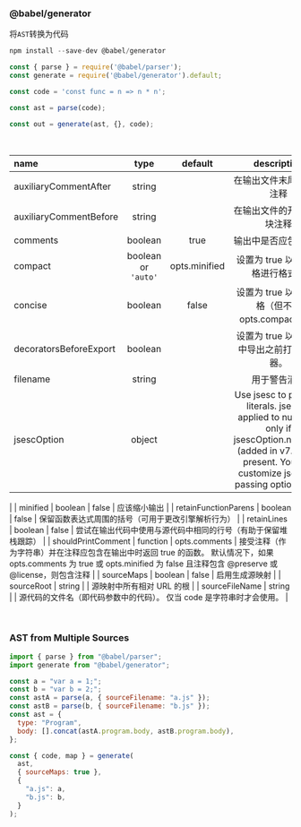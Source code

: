### @babel/generator

将`AST`转换为代码

~~~js
npm install --save-dev @babel/generator
~~~

~~~js
const { parse } = require('@babel/parser');
const generate = require('@babel/generator').default;

const code = 'const func = n => n * n';

const ast = parse(code);

const out = generate(ast, {}, code);
~~~

<br/>

| name      | type | default | description   |
|  :---       |    :--:     |  :--:   | :--: |
| auxiliaryCommentAfter      | string       |     | 在输出文件末尾添加块注释   |
| auxiliaryCommentBefore      | string       |     | 在输出文件的开头添加块注释   |
| comments      | boolean       |  true   | 输出中是否应包含注释   |
| compact      | boolean or `'auto'`       |  opts.minified	   | 设置为 true 以避免空格进行格式化   |
| concise      | boolean       |  false   | 设置为 true 以减少空格（但不如 opts.compact 多）   |
| decoratorsBeforeExport      | boolean       |     | 设置为 true 以在输出中导出之前打印装饰器。   |
| filename      | string       |     | 用于警告消息   |
| jsescOption      | object       |     | Use jsesc to process literals. jsesc is applied to numbers only if jsescOption.numbers (added in v7.9.0) is present. You can customize jsesc by passing options to it.
   |
| minified      | boolean       |  false   | 应该缩小输出   |
| retainFunctionParens      | boolean       |  false   | 保留函数表达式周围的括号（可用于更改引擎解析行为）   |
| retainLines      | boolean       |  false   | 尝试在输出代码中使用与源代码中相同的行号（有助于保留堆栈跟踪）   |
| shouldPrintComment      | function       |  opts.comments	   | 接受注释（作为字符串）并在注释应包含在输出中时返回 true 的函数。 默认情况下，如果 opts.comments 为 true 或 opts.minified 为 false 且注释包含 @preserve 或 @license，则包含注释   |
| sourceMaps      | boolean       |  false   | 启用生成源映射   |
| sourceRoot      | string       |     | 源映射中所有相对 URL 的根   |
| sourceFileName      | string       |     | 源代码的文件名（即代码参数中的代码）。 仅当 code 是字符串时才会使用。   |


<br/>

### AST from Multiple Sources


~~~js
import { parse } from "@babel/parser";
import generate from "@babel/generator";

const a = "var a = 1;";
const b = "var b = 2;";
const astA = parse(a, { sourceFilename: "a.js" });
const astB = parse(b, { sourceFilename: "b.js" });
const ast = {
  type: "Program",
  body: [].concat(astA.program.body, astB.program.body),
};

const { code, map } = generate(
  ast,
  { sourceMaps: true },
  {
    "a.js": a,
    "b.js": b,
  }
);
~~~